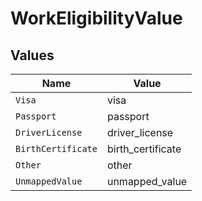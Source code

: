 # WorkEligibilityValue


## Values

| Name               | Value              |
| ------------------ | ------------------ |
| `Visa`             | visa               |
| `Passport`         | passport           |
| `DriverLicense`    | driver_license     |
| `BirthCertificate` | birth_certificate  |
| `Other`            | other              |
| `UnmappedValue`    | unmapped_value     |
